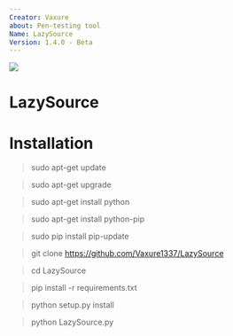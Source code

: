 ```yaml
---
Creator: Vaxure
about: Pen-testing tool
Name: LazySource
Version: 1.4.0 - Beta
---
```

![](https://cdn.discordapp.com/attachments/537716599424286762/545046830811971586/Untitled_design.png)

# LazySource 

# Installation

> sudo apt-get update

> sudo apt-get upgrade

> sudo apt-get install python

> sudo apt-get install python-pip

> sudo pip install pip-update

> git clone https://github.com/Vaxure1337/LazySource

> cd LazySource

> pip install -r requirements.txt

> python setup.py install

> python LazySource.py

